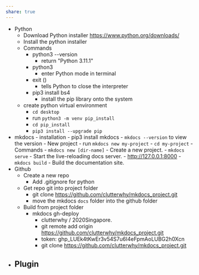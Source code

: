 ```yaml
---
share: true  
---
```


- Python
	- Download Python installer https://www.python.org/downloads/
	- Install the python installer
	- Commands
		- python3 --version
			- return "Python 3.11.1"
		- python3
			- enter Python mode in terminal
		- exit ()
			- tells Python to close the interpreter
		- pip3 install bs4
			- install the pip library onto the system
	- create python virtual environment 
		- `cd desktop`
		- run `python3 -m venv pip_install`
		- `cd pip_install`
		- `pip3 install --upgrade pip`
- mkdocs
		- installation
			- pip3 install mkdocs
			- `mkdocs --version` to view the version
		- New project
			- run `mkdocs new my-project` 
			- `cd my-project`
		- Commands
			- `mkdocs new [dir-name]` - Create a new project.
			- `mkdocs serve` - Start the live-reloading docs server.
				- http://127.0.0.1:8000
			- `mkdocs build` - Build the documentation site.
- Github
	- Create a new repo
		- Add .gitignore for python
	- Get repo git into project folder
		- git clone https://github.com/clutterwhy/mkdocs_project.git
		- move the mkdocs `docs` folder into the github folder
	- Build from project folder
		- mkdocs gh-deploy
			- clutterwhy / 2020Singapore.
			- git remote add origin https://github.com/clutterwhy/mkdocs_project.git
			- token: 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
			- git clone https://github.com/clutterwhy/mkdocs_project.git
- Plugin
	- 